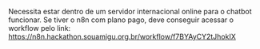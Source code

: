 Necessita estar dentro de um servidor internacional online para o chatbot funcionar.
Se tiver o n8n com plano pago, deve conseguir acessar o workflow pelo link: https://n8n.hackathon.souamigu.org.br/workflow/f7BYAyCY2tJhokIX
